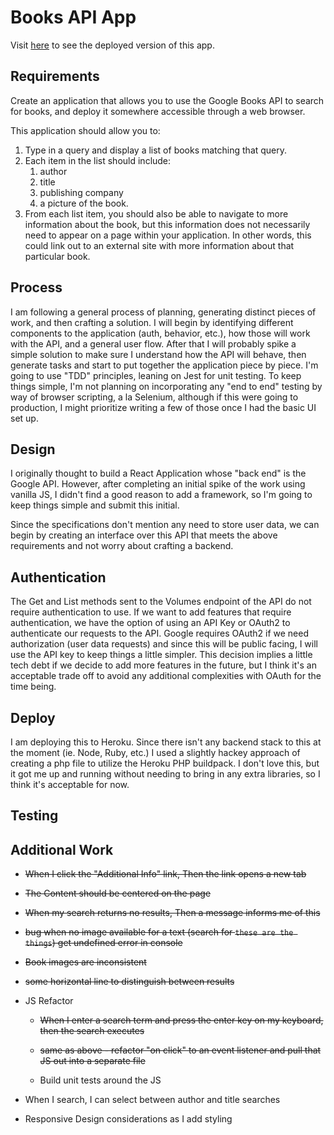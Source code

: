 # Books API App

Visit [here](https://rolfe-books-app.herokuapp.com/) to see the deployed version of this app.

## Requirements

Create an application that allows you to use the Google Books API to search for books, and deploy it somewhere accessible through a web browser.

This application should allow you to:

1. Type in a query and display a list of books matching that query.
2. Each item in the list should include:
    1. author
    2. title
    3. publishing company
    4. a picture of the book.
3. From each list item, you should also be able to navigate to more information about the book, but this information does not necessarily need to appear on a page within your application. In other words, this could link out to an external site with more information about that particular book.

## Process

I am following a general process of planning, generating distinct pieces of work, and then crafting a solution. I will begin by identifying different components to the application (auth, behavior, etc.), how those will work with the API, and a general user flow. After that I will probably spike a simple solution to make sure I understand how the API will behave, then generate tasks and start to put together the application piece by piece. I'm going to use "TDD" principles, leaning on Jest for unit testing. To keep things simple, I'm not planning on incorporating any "end to end" testing by way of browser scripting, a la Selenium, although if this were going to production, I might prioritize writing a few of those once I had the basic UI set up.

## Design

I originally thought to build a React Application whose "back end" is the Google API. However, after completing an initial spike of the work using vanilla JS, I didn't find a good reason to add a framework, so I'm going to keep things simple and submit this initial.

Since the specifications don't mention any need to store user data, we can begin by creating an interface over this API that meets the above requirements and not worry about crafting a backend.

## Authentication

The Get and List methods sent to the Volumes endpoint of the API do not require authentication to use. If we want to add features that require authentication, we have the option of using an API Key or OAuth2 to authenticate our requests to the API. Google requires OAuth2 if we need authorization (user data requests) and since this will be public facing, I will use the API key to keep things a little simpler. This decision implies a little tech debt if we decide to add more features in the future, but I think it's an acceptable trade off to avoid any additional complexities with OAuth for the time being.

## Deploy

I am deploying this to Heroku. Since there isn't any backend stack to this at the moment (ie. Node, Ruby, etc.) I used a slightly hackey approach of creating a php file to utilize the Heroku PHP buildpack. I don't love this, but it got me up and running without needing to bring in any extra libraries, so I think it's acceptable for now.

## Testing

## Additional Work

* ~~When I click the "Additional Info" link, Then the link opens a new tab~~

* ~~The Content should be centered on the page~~

* ~~When my search returns no results, Then a message informs me of this~~

* ~~bug when no image available for a text (search for `these are the things`) get undefined error in console~~

* ~~Book images are inconsistent~~

* ~~some horizontal line to distinguish between results~~

* JS Refactor

  * ~~When I enter a search term and press the enter key on my keyboard, then the search executes~~

  * ~~same as above - refactor "on click" to an event listener and pull that JS out into a separate file~~

  * Build unit tests around the JS    

* When I search, I can select between author and title searches

* Responsive Design considerations as I add styling